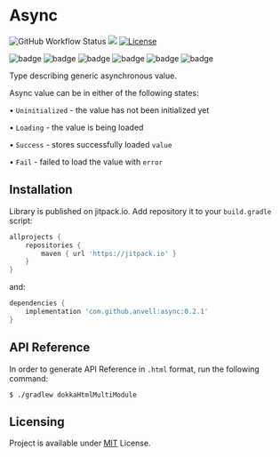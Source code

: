 # Async
![GitHub Workflow Status](https://img.shields.io/github/actions/workflow/status/anvell/async/check.yml?label=Build%20%26%20Test&style=flat-square)
[![](https://jitpack.io/v/anvell/async.svg?style=flat-square)](https://jitpack.io/#anvell/async)
[![License](https://img.shields.io/github/license/anvell/async.svg?style=flat-square)](https://github.com/anvell/async/blob/master/LICENSE)

![badge][badge-jvm]
![badge][badge-js]
![badge][badge-linux]
![badge][badge-windows]
![badge][badge-mac]
![badge][badge-ios]

Type describing generic asynchronous value.

Async value can be in either of the following states:

• `Uninitialized` - the value has not been initialized yet

• `Loading` - the value is being loaded 

• `Success` - stores successfully loaded `value` 

• `Fail` - failed to load the value with `error`

## Installation

Library is published on jitpack.io. Add repository it to your ```build.gradle``` script:
```gradle
allprojects {
    repositories {
        maven { url 'https://jitpack.io' }
    }
}
```
and:

```gradle
dependencies {
    implementation 'com.github.anvell:async:0.2.1'
}
```

## API Reference

In order to generate API Reference in `.html` format, run the following command:

```shell
$ ./gradlew dokkaHtmlMultiModule
```

## Licensing

Project is available under [MIT](https://github.com/Anvell/async/blob/master/LICENSE.txt) License.

[badge-jvm]: http://img.shields.io/badge/-JVM-DB413D.svg?style=flat-square
[badge-js]: http://img.shields.io/badge/-JS-F8DB5D.svg?style=flat-square
[badge-linux]: http://img.shields.io/badge/-Linux-2D3F6C.svg?style=flat-square
[badge-windows]: http://img.shields.io/badge/-Windows-4D76CD.svg?style=flat-square
[badge-ios]: http://img.shields.io/badge/-iOS-CDCDCD.svg?style=flat-square
[badge-mac]: http://img.shields.io/badge/-MacOs-808080.svg?style=flat-square
